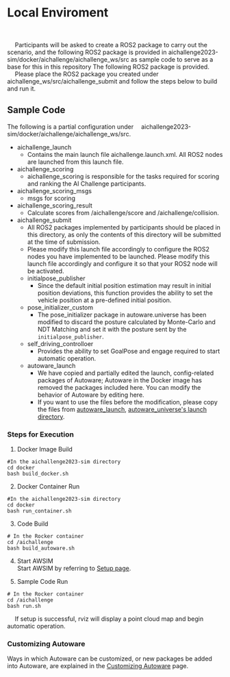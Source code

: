 # Local Enviroment

<br>

<!-- > [!REGISTER]
> Register from here!
> [https://www.jsae.or.jp/jaaic/en/index.php](https://www.jsae.or.jp/jaaic/en/index.php)

<br> -->

 &emsp; Participants will be asked to create a ROS2 package to carry out the scenario, and the following ROS2 package is provided in aichallenge2023-sim/docker/aichallenge/aichallenge_ws/src as sample code to serve as a base for this in this repository The following ROS2 package is provided.  
 &emsp; Please place the ROS2 package you created under aichallenge_ws/src/aichallenge_submit and follow the steps below to build and run it.
  
## Sample Code
 The following is a partial configuration under &emsp;aichallenge2023-sim/docker/aichallenge/aichallenge_ws/src.
* aichallenge_launch
    * Contains the main launch file aichallenge.launch.xml. All ROS2 nodes are launched from this launch file.
* aichallenge_scoring
    * aichallenge_scoring is responsible for the tasks required for scoring and ranking the AI Challenge participants.
* aichallenge_scoring_msgs
    * msgs for scoring
* aichallenge_scoring_result
    * Calculate scores from /aichallenge/score and /aichallenge/collision.
* aichallenge_submit
    * All ROS2 packages implemented by participants should be placed in this directory, as only the contents of this directory will be submitted at the time of submission.
    * Please modify this launch file accordingly to configure the ROS2 nodes you have implemented to be launched. Please modify this launch file accordingly and configure it so that your ROS2 node will be activated.
    * initialpose_publisher
      * Since the default initial position estimation may result in initial position deviations, this function provides the ability to set the vehicle position at a pre-defined initial position.
    * pose_initializer_custom
      * The pose_initializer package in autoware.universe has been modified to discard the posture calculated by Monte-Carlo and NDT Matching and set it with the posture sent by the `initialpose_publisher`.
    * self_driving_controlloer
        * Provides the ability to set GoalPose and engage required to start automatic operation.
    * autoware_launch
        * We have copied and partially edited the launch, config-related packages of Autoware; Autoware in the Docker image has removed the packages included here. You can modify the behavior of Autoware by editing here.
        * If you want to use the files before the modification, please copy the files from [autoware_launch](https://github.com/autowarefoundation/autoware_launch/tree/awsim-stable), [autoware_universe's launch directory](https://github.com/autowarefoundation/autoware.universe/tree/awsim-stable/launch).

### Steps for Execution

1. Docker Image Build
```
#In the aichallenge2023-sim directory
cd docker
bash build_docker.sh
```

2. Docker Container Run
```
#In the aichallenge2023-sim directory
cd docker
bash run_container.sh
```

3. Code Build
```
# In the Rocker container
cd /aichallenge
bash build_autoware.sh
 ```
 4. Start AWSIM  
Start AWSIM by referring to [Setup page](../setup/index.html).

5. Sample Code Run
 ```
# In the Rocker container
cd /aichallenge
bash run.sh
```
 &emsp; If setup is successful, rviz will display a point cloud map and begin automatic operation.
 
 ### Customizing Autoware

 Ways in which Autoware can be customized, or new packages be added into Autoware, are explained in the [Customizing Autoware](../customize/index.html) page.

